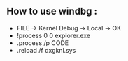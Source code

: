 ## How to use windbg :
- FILE -> Kernel Debug -> Local -> OK
- !process 0 0 explorer.exe
- .process /p CODE
- .reload /f dxgknl.sys
